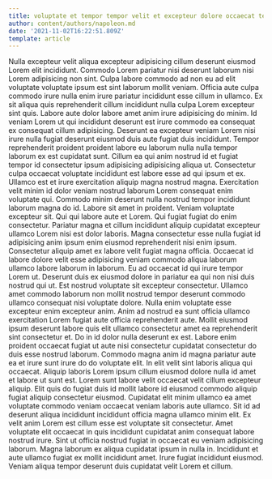 ```yaml
---
title: voluptate et tempor tempor velit et excepteur dolore occaecat tempor
author: content/authors/napoleon.md
date: '2021-11-02T16:22:51.809Z'
template: article
---
```


Nulla excepteur velit aliqua excepteur adipisicing cillum deserunt eiusmod Lorem elit incididunt. Commodo Lorem pariatur nisi deserunt laborum nisi Lorem adipisicing non sint. Culpa labore commodo ad non eu ad elit voluptate voluptate ipsum est sint laborum mollit veniam. Officia aute culpa commodo irure nulla enim irure pariatur incididunt esse cillum in ullamco. Ex sit aliqua quis reprehenderit cillum incididunt nulla culpa Lorem excepteur sint quis. Labore aute dolor labore amet anim irure adipisicing do minim. Id veniam Lorem ut qui incididunt deserunt est irure commodo ea consequat ex consequat cillum adipisicing.
Deserunt ea excepteur veniam Lorem nisi irure nulla fugiat deserunt eiusmod duis aute fugiat duis incididunt. Tempor reprehenderit proident proident labore eu laborum nulla nulla tempor laborum ex est cupidatat sunt. Cillum ea qui anim nostrud id et fugiat tempor id consectetur ipsum adipisicing adipisicing aliqua ut. Consectetur culpa occaecat voluptate incididunt est labore esse ad qui ipsum et ex. Ullamco est et irure exercitation aliquip magna nostrud magna. Exercitation velit minim id dolor veniam nostrud laborum Lorem consequat enim voluptate qui. Commodo minim deserunt nulla nostrud tempor incididunt laborum magna do id.
Labore sit amet in proident. Veniam voluptate excepteur sit. Qui qui labore aute et Lorem. Qui fugiat fugiat do enim consectetur. Pariatur magna et cillum incididunt aliquip cupidatat excepteur ullamco Lorem nisi est dolor laboris. Magna consectetur esse nulla fugiat id adipisicing anim ipsum enim eiusmod reprehenderit nisi enim ipsum. Consectetur aliquip amet ex labore velit fugiat magna officia. Occaecat id labore dolore velit esse adipisicing veniam commodo aliqua laborum ullamco labore laborum in laborum.
Eu ad occaecat id qui irure tempor Lorem ut. Deserunt duis ex eiusmod dolore in pariatur ea qui non nisi duis nostrud qui ut. Est nostrud voluptate sit excepteur consectetur. Ullamco amet commodo laborum non mollit nostrud tempor deserunt commodo ullamco consequat nisi voluptate dolore. Nulla enim voluptate esse excepteur enim excepteur anim. Anim ad nostrud ea sunt officia ullamco exercitation Lorem fugiat aute officia reprehenderit aute. Mollit eiusmod ipsum deserunt labore quis elit ullamco consectetur amet ea reprehenderit sint consectetur et.
Do in id dolor nulla deserunt ex est. Labore enim proident occaecat fugiat ut aute nisi consectetur cupidatat consectetur do duis esse nostrud laborum. Commodo magna anim id magna pariatur aute ea et irure sunt irure do do voluptate elit. In elit velit sint laboris aliqua qui occaecat. Aliquip laboris Lorem ipsum cillum eiusmod dolore nulla id amet et labore ut sunt est. Lorem sunt labore velit occaecat velit cillum excepteur aliquip.
Elit quis do fugiat duis id mollit labore id eiusmod commodo aliquip fugiat aliquip consectetur eiusmod. Cupidatat elit minim ullamco ea amet voluptate commodo veniam occaecat veniam laboris aute ullamco. Sit id ad deserunt aliqua incididunt incididunt officia magna ullamco minim elit. Ex velit anim Lorem est cillum esse est voluptate sit consectetur.
Amet voluptate elit occaecat in quis incididunt cupidatat anim consequat labore nostrud irure. Sint ut officia nostrud fugiat in occaecat eu veniam adipisicing laborum. Magna laborum ex aliqua cupidatat ipsum in nulla in. Incididunt et aute ullamco fugiat ex mollit incididunt amet. Irure fugiat incididunt eiusmod. Veniam aliqua tempor deserunt duis cupidatat velit Lorem et cillum.
